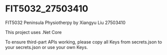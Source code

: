 # FIT5032_27503410
FIT5032 Peninsula Physiotherpy by Xiangyu Liu 27503410


This project uses .Net Core

To ensure third-part APIs working, please copy all Keys from secrets.json to your secrets.json or use your own Keys.

